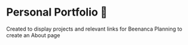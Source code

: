 # Personal Portfolio :dizzy:
Created to display projects and relevant links for Beenanca 
Planning to create an About page
